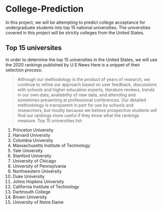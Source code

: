 # College-Prediction
In this project, we will be attempting to predict college acceptance for undergraduate students into top 15 national universities. The universities covered in this project will be strictly colleges from the United States.
## Top 15 universites
In order to determine the top 15 universities in the United States, we will use the 2020 rankings published by U.S News
Here is a snippet of their selection process:
>Although our methodology is the product of years of research, we continue to refine our approach based on user feedback, discussions with schools and higher education experts, literature reviews, trends in our own data, availability of new data, and attending and sometimes presenting at professional conferences. Our detailed methodology is transparent in part for use by schools and researchers, but mostly because we believe prospective students will find our rankings more useful if they know what the rankings measure.
Top 15 universities list:
1. Princeton University
2. Harvard University
3. Columbia University
4. Massachusetts Institute of Technology
5. Yale University
6. Stanford University
7. University of Chicago
8. University of Pennsylvania
9. Northwestern University
10. Duke University
11. Johns Hopkins University
12. California Institute of Technology
13. Dartmouth College
14. Brown University
15. University of Notre Dame
